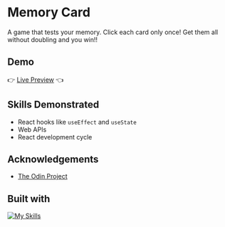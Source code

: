 # Memory Card

A game that tests your memory. Click each card only once! Get them all without doubling and you win!!

## Demo

👉 [Live Preview](https://marlatte-memory-card.netlify.app/) 👈

## Skills Demonstrated

- React hooks like `useEffect` and `useState`
- Web APIs
- React development cycle

## Acknowledgements

- [The Odin Project](https://www.theodinproject.com/lessons/node-path-react-new-memory-card)

## Built with

[![My Skills](https://skillicons.dev/icons?i=react,ts,vite,netlify,css)](https://skillicons.dev)
